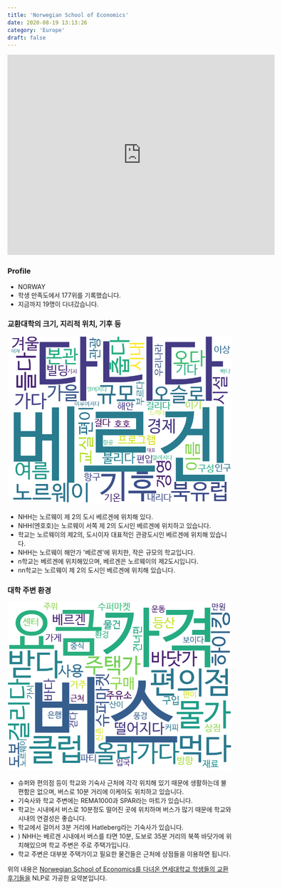 ```yaml
---
title: 'Norwegian School of Economics'
date: 2020-08-19 13:13:26
category: 'Europe'
draft: false
---
```


<iframe
width="600"
height="450"
frameborder="0" style="border:0"
src="https://www.google.com/maps/embed/v1/place?key=AIzaSyC9e1AME-pVmWC4hBpFdu5S4dKzyepa3HQ&q=Norwegian+School+of+Economics&center=60.422937600000004,5.3024087&zoom=14" allowfullscreen>
</iframe>

### Profile

* NORWAY
* 학생 만족도에서 177위를 기록했습니다.
* 지금까지 19명이 다녀갔습니다. 

### 교환대학의 크기, 지리적 위치, 기후 등

![gen_info-WordCloud](../univ_wordclouds_okt/gen_info/NO000002_gen_info_okt.png)

* NHH는 노르웨이 제 2의 도시 베르겐에 위치해 있다.
* NHH(엔호호)는 노르웨이 서쪽 제 2의 도시인 베르겐에 위치하고 있습니다.
* 학교는 노르웨이의 제2의, 도시이자 대표적인 관광도시인 베르겐에 위치해 있습니다.
* NHH는 노르웨이 해안가 '베르겐'에 위치한, 작은 규모의 학교입니다.
* n학교는 베르겐에 위치해있으며, 베르겐은 노르웨이의 제2도시입니다.
* nn학교는 노르웨이 제 2의 도시인 베르겐에 위치해 있습니다.


### 대학 주변 환경

![env_info-WordCloud](../univ_wordclouds_okt/env_info/NO000002_env_info_okt.png)

* 슈퍼와 편의점 등이 학교와 기숙사 근처에 각각 위치해 있기 때문에 생활하는데 불편함은 없으며, 버스로 10분 거리에 이케아도 위치하고 있습니다.
* 기숙사와 학교 주변에는 REMA1000과 SPAR라는 마트가 있습니다.
* 학교는 시내에서 버스로 10분정도 떨어진 곳에 위치하며 버스가 많기 때문에 학교와 시내의 연결성은 좋습니다.
* 학교에서 걸어서 3분 거리에 Hatleberg라는 기숙사가 있습니다.
* ) NHH는 베르겐 시내에서 버스를 타면 10분, 도보로 35분 거리의 북쪽 바닷가에 위치해있으며 학교 주변은 주로 주택가입니다.
* 학교 주변은 대부분 주택가이고 필요한 물건들은 근처에 상점들을 이용하면 됩니다.


위의 내용은 [Norwegian School of Economics를 다녀온 연세대학교 학생들의 교환 후기들을](http://oia.yonsei.ac.kr/partner/expReport.asp?ucode=NO000002&bgbn=A) NLP로 가공한 요약본입니다. 
